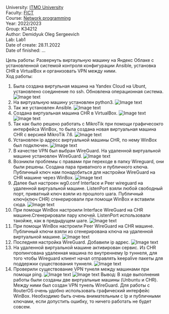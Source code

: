 University: [ITMO University](https://itmo.ru/ru/)  
Faculty: [FICT](https://fict.itmo.ru)    
Course: [Network programming](https://github.com/itmo-ict-faculty/network-programming)    
Year: 2022/2023  
Group: K34212  
Author: Demidyuk Oleg Sergeevich  
Lab: Lab1  
Date of create: 28.11.2022  
Date of finished: ... 

Цель работы: Развернуть виртаульную машину на Яндекс Облаке с установленной системой контроля конфигурации Ansible, установка CHR в VirtualBox и организовать VPN между ними.   
Ход работы:
1. Была создана виртульная машина на Yandex Cloud на Ubunt, установлено соединение по ssh. Обновлена операционная система.  
![Image text](https://github.com/SilnoEnamored/2022_2023-network_programming-k34212-demidyuk_o_s/raw/main/lab1/screenshots/1.jpg)
2. На виртуальную машину установлен python3.
![Image text](https://github.com/SilnoEnamored/2022_2023-network_programming-k34212-demidyuk_o_s/raw/main/lab1/screenshots/2.jpg)
3. Так же установлен Ansible.
![Image text](https://github.com/SilnoEnamored/2022_2023-network_programming-k34212-demidyuk_o_s/raw/main/lab1/screenshots/3.jpg)
4. Создана виртуальная машина CHR в VirtualBox.
![Image text](https://github.com/SilnoEnamored/2022_2023-network_programming-k34212-demidyuk_o_s/raw/main/lab1/screenshots/4.jpg)
![Image text](https://github.com/SilnoEnamored/2022_2023-network_programming-k34212-demidyuk_o_s/raw/main/lab1/screenshots/5.jpg)
5. Так как было решено работать с MikroTik при помощи графичесокго интерфейса WinBox, то была создана новая виртуальная машина CHR с версией MikroTik 7.6.
![Image text](https://github.com/SilnoEnamored/2022_2023-network_programming-k34212-demidyuk_o_s/raw/main/lab1/screenshots/6.jpg)
6. Установлен ip адресс виртуальной машины CHR, по нему WinBox был подключен.
![Image text](https://github.com/SilnoEnamored/2022_2023-network_programming-k34212-demidyuk_o_s/raw/main/lab1/screenshots/7.jpg)
7. В качестве VPN был выбран WireGuard. На удаленной виртуальной машине установлен WireGuard.
![Image text](https://github.com/SilnoEnamored/2022_2023-network_programming-k34212-demidyuk_o_s/raw/main/lab1/screenshots/8.jpg)
8. Возникли проблемы с правами при переходе в папку Wireguard, они были решены. Создана пара приватного и публичного ключа. Публичный ключ нам понадобиться для настройки WireGuard на CHR машине через WinBox.
![Image text](https://github.com/SilnoEnamored/2022_2023-network_programming-k34212-demidyuk_o_s/raw/main/lab1/screenshots/10.jpg)
9. Далее был настроен wg0.conf Interface и Peer wireguard на удаленной виртуальной машине. ListenPort взяли любой свободный порт, приватный ключ взяли из прошлого шага. Публичный ключ(ключ CHR) сгенерировали при помощи WinBox и вставили сюда.
![Image text](https://github.com/SilnoEnamored/2022_2023-network_programming-k34212-demidyuk_o_s/raw/main/lab1/screenshots/11.jpg)
10. При помощи WinBox настроили Interface WireGuard на CHR машине.Сгенерировали пару ключей. ListenPort использовали такойже, как в предыдущем шаге.
![Image text](https://github.com/SilnoEnamored/2022_2023-network_programming-k34212-demidyuk_o_s/raw/main/lab1/screenshots/12.jpg)
11. При помощи WinBox настроили Peer WireGuard на CHR машине. Публичный ключи взяли из сгенерирована ключа на удаленной виртуальной машине. 
![Image text](https://github.com/SilnoEnamored/2022_2023-network_programming-k34212-demidyuk_o_s/raw/main/lab1/screenshots/13.jpg)
12. Последняя настройка WireGuard. Добавили ip адрес.
![Image text](https://github.com/SilnoEnamored/2022_2023-network_programming-k34212-demidyuk_o_s/raw/main/lab1/screenshots/14.jpg)
13. На удаленной виртуальной машине активирован сервис. Из CHR пропингована удаленная машина по внутреннему Ip туннеля, для того чтобы Wireguard клиент начал отправлять keepalive пакеты для поддержки существования туннеля.
![Image text](https://github.com/SilnoEnamored/2022_2023-network_programming-k34212-demidyuk_o_s/raw/main/lab1/screenshots/15.jpg)
14. Проверили существование VPN тунеля между машинами при помощи ping.
![Image text](https://github.com/SilnoEnamored/2022_2023-network_programming-k34212-demidyuk_o_s/raw/main/lab1/screenshots/16.jpg)
![Image text](https://github.com/SilnoEnamored/2022_2023-network_programming-k34212-demidyuk_o_s/raw/main/lab1/screenshots/17.jpg)
Вывод: В ходе выполнения работы были созданы две виртуальные машины (Unbuntu и CHR). Между ними был создан VPN тунель WireGuard. Для работы с RouterOS очень удобно использовать графический интерфейс WinBox. Необходимо быть очень внимательным с Ip и публичными ключами, если допустить ошибку, то ничего работать не будет совсем.
